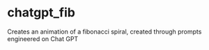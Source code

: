# chatgpt_fib
Creates an animation of a fibonacci spiral, created through prompts engineered on Chat GPT
